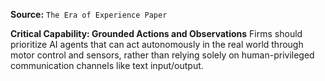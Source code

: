 **Source:** `The Era of Experience Paper`

**Critical Capability: Grounded Actions and Observations**
Firms should prioritize AI agents that can act autonomously in the real world through motor control and sensors, rather than relying solely on human-privileged communication channels like text input/output.
